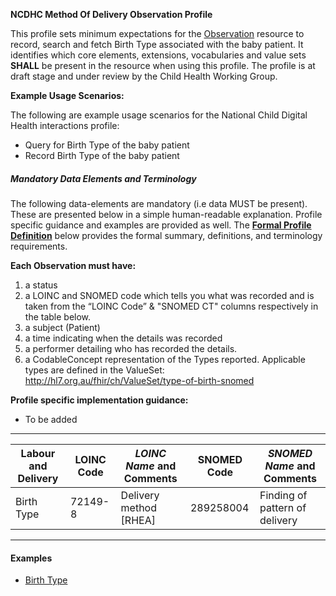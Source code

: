 **NCDHC Method Of Delivery Observation Profile**

This profile sets minimum expectations for the [Observation] resource to record, search and fetch Birth Type associated with the baby patient. It identifies which core elements, extensions, vocabularies and value sets **SHALL** be present in the resource when using this profile. The profile is at draft stage and under review by the Child Health Working Group. 

**Example Usage Scenarios:**

The following are example usage scenarios for the National Child Digital Health interactions
profile:

-   Query for Birth Type of the baby patient
-   Record Birth Type of the baby patient

##### Mandatory Data Elements and Terminology


The following data-elements are mandatory (i.e data MUST be present). These are presented below in a simple human-readable explanation. Profile specific guidance and examples are provided as well.  The [**Formal Profile Definition**](#profile) below provides the  formal summary, definitions, and  terminology requirements.  

**Each Observation must have:**

1.  a status  
1.  a LOINC and SNOMED code which tells you what was recorded and is taken from the “LOINC Code” & "SNOMED CT" columns respectively in the table below.
1.  a subject (Patient)
1.  a time indicating when the details was recorded
1.	a performer detailing who has recorded the details.
1.  a CodableConcept representation of the Types reported. Applicable types are defined in the ValueSet: http://hl7.org.au/fhir/ch/ValueSet/type-of-birth-snomed
    

**Profile specific implementation guidance:**

* To be added



---

<table class="grid">
  <thead>
    <tr>
      <th>Labour and Delivery</th>
      <th>LOINC Code</th>
      <th><em>LOINC Name </em>and Comments</th>
	  <th>SNOMED Code</th>
      <th><em>SNOMED Name </em>and Comments</th>      
    </tr>
  </thead>
  <tbody>
    <tr>
      <td>Birth Type</td>
      <td>72149-8</td>
      <td>Delivery method [RHEA]</td>
      <td>289258004</td>
	  <td>Finding of pattern of delivery</td>	  
    </tr>    
  </tbody>
</table>

---


#### Examples

- [Birth Type](Observation-method-of-delivery.html)

[Observation]: http://hl7.org/fhir/observation.html
[extensible]: http://hl7.org/fhir/terminologies.html#extensible
[General Guidance Section]: definitions.html
